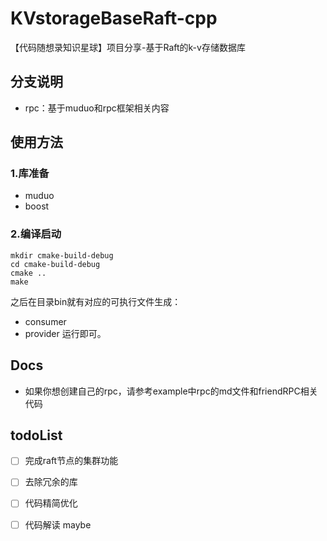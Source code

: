 # KVstorageBaseRaft-cpp
【代码随想录知识星球】项目分享-基于Raft的k-v存储数据库

## 分支说明
- rpc：基于muduo和rpc框架相关内容

## 使用方法

### 1.库准备
- muduo
- boost

### 2.编译启动
```
mkdir cmake-build-debug
cd cmake-build-debug
cmake ..
make
```
之后在目录bin就有对应的可执行文件生成：
- consumer
- provider
运行即可。

## Docs
- 如果你想创建自己的rpc，请参考example中rpc的md文件和friendRPC相关代码

## todoList

- [ ] 完成raft节点的集群功能
- [ ] 去除冗余的库
- [ ] 代码精简优化
- [ ] 代码解读 maybe

